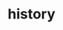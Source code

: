 ---
title: "history"
id: tag.id
permalink: "/tags/history"
videos: [741,1311,1772,2034,2126,2232,2511]
---